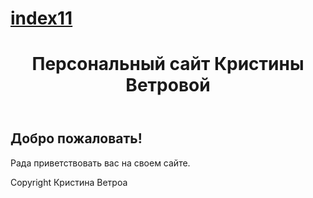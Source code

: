  
 <h1><a href="https://obt2006.github.io/index/">index11</a></h1>
 <head>
  <meta charset="utf-8" />
 </head> 
 <body>
  <header>
    <h1>Персональный сайт Кристины Ветровой</h1>
  </header>
  <article>
    <h2>Добро пожаловать!</h2>
    <p>Рада приветствовать вас на своем сайте. </p>
  </article>
  <footer>
    Copyright Кристина Ветроа
  </footer>
 </body>